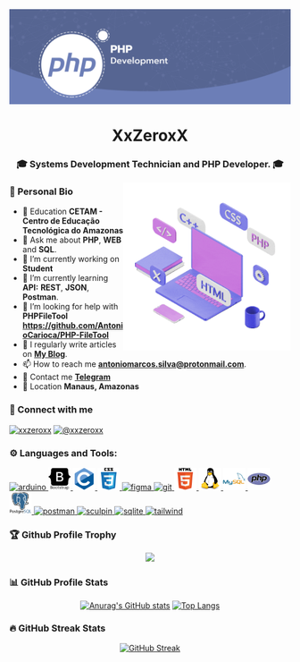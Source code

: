 <img align="center" src="src/banner.png" />

<p align="center">
	<h1 align="center">XxZeroxX</h1>
	<h3 align="center">🎓 Systems Development Technician and PHP Developer. 🎓</h3>
</p>

<img width="300" align="right" src="src/teste.gif"/>

### 🪪 Personal Bio

- 🏫 Education **CETAM - Centro de Educação Tecnológica do Amazonas**
- 💬 Ask me about **PHP**, **WEB** and **SQL**.
- 🔭 I’m currently working on **Student**
- 🌱 I’m currently learning **API:** **REST**, **JSON**, **Postman**.
- 🤝 I’m looking for help with **PHPFileTool** **https://github.com/AntonioCarioca/PHP-FileTool**
- 📝 I regularly write articles on **[My Blog](https://antoniosilva.hashnode.dev/)**.
- 📫 How to reach me **antoniomarcos.silva@protonmail.com**.
- 📱 Contact me **[Telegram](https://t.me/XxZerooxX)**
- 📌 Location **Manaus, Amazonas**

### 🔗 Connect with me
<a href="https://dev.to/xxzeroxx" target="blank"><img align="center" src="https://raw.githubusercontent.com/rahuldkjain/github-profile-readme-generator/master/src/images/icons/Social/devto.svg" alt="xxzeroxx" height="30" width="40" /></a>
<a href="https://hashnode.com/@xxzeroxx" target="blank"><img align="center" src="https://raw.githubusercontent.com/rahuldkjain/github-profile-readme-generator/master/src/images/icons/Social/hashnode.svg" alt="@xxzeroxx" height="30" width="40" /></a>

### ⚙️ Languages and Tools:
<p align="left"> <a href="https://www.arduino.cc/" target="_blank" rel="noreferrer"> <img src="https://cdn.worldvectorlogo.com/logos/arduino-1.svg" alt="arduino" width="40" height="40"/> </a> <a href="https://getbootstrap.com" target="_blank" rel="noreferrer"> <img src="https://raw.githubusercontent.com/devicons/devicon/master/icons/bootstrap/bootstrap-plain-wordmark.svg" alt="bootstrap" width="40" height="40"/> </a> <a href="https://www.cprogramming.com/" target="_blank" rel="noreferrer"> <img src="https://raw.githubusercontent.com/devicons/devicon/master/icons/c/c-original.svg" alt="c" width="40" height="40"/> </a> <a href="https://www.w3schools.com/css/" target="_blank" rel="noreferrer"> <img src="https://raw.githubusercontent.com/devicons/devicon/master/icons/css3/css3-original-wordmark.svg" alt="css3" width="40" height="40"/> </a> <a href="https://www.figma.com/" target="_blank" rel="noreferrer"> <img src="https://www.vectorlogo.zone/logos/figma/figma-icon.svg" alt="figma" width="40" height="40"/> </a> <a href="https://git-scm.com/" target="_blank" rel="noreferrer"> <img src="https://www.vectorlogo.zone/logos/git-scm/git-scm-icon.svg" alt="git" width="40" height="40"/> </a> <a href="https://www.w3.org/html/" target="_blank" rel="noreferrer"> <img src="https://raw.githubusercontent.com/devicons/devicon/master/icons/html5/html5-original-wordmark.svg" alt="html5" width="40" height="40"/> </a> <a href="https://www.linux.org/" target="_blank" rel="noreferrer"> <img src="https://raw.githubusercontent.com/devicons/devicon/master/icons/linux/linux-original.svg" alt="linux" width="40" height="40"/> </a> <a href="https://www.mysql.com/" target="_blank" rel="noreferrer"> <img src="https://raw.githubusercontent.com/devicons/devicon/master/icons/mysql/mysql-original-wordmark.svg" alt="mysql" width="40" height="40"/> </a> <a href="https://www.php.net" target="_blank" rel="noreferrer"> <img src="https://raw.githubusercontent.com/devicons/devicon/master/icons/php/php-original.svg" alt="php" width="40" height="40"/> </a> <a href="https://www.postgresql.org" target="_blank" rel="noreferrer"> <img src="https://raw.githubusercontent.com/devicons/devicon/master/icons/postgresql/postgresql-original-wordmark.svg" alt="postgresql" width="40" height="40"/> </a> <a href="https://postman.com" target="_blank" rel="noreferrer"> <img src="https://www.vectorlogo.zone/logos/getpostman/getpostman-icon.svg" alt="postman" width="40" height="40"/> </a> <a href="https://sculpin.io/" target="_blank" rel="noreferrer"> <img src="https://gist.githubusercontent.com/vivek32ta/c7f7bf583c1fb1c58d89301ea40f37fd/raw/1782aef8672484698c0dd407f900c4a329ed5bc4/sculpin.svg" alt="sculpin" width="40" height="40"/> </a> <a href="https://www.sqlite.org/" target="_blank" rel="noreferrer"> <img src="https://www.vectorlogo.zone/logos/sqlite/sqlite-icon.svg" alt="sqlite" width="40" height="40"/> </a> <a href="https://tailwindcss.com/" target="_blank" rel="noreferrer"> <img src="https://www.vectorlogo.zone/logos/tailwindcss/tailwindcss-icon.svg" alt="tailwind" width="40" height="40"/> </a> </p>

### 🏆 Github Profile Trophy

<div align="center">

![](https://github-profile-trophy.vercel.app/?username=AntonioCarioca&margin-w=5&theme=darkhub)

</div>

### 📊 GitHub Profile Stats

<div align="center">

[![Anurag's GitHub stats](https://github-readme-stats.vercel.app/api?username=AntonioCarioca&show_icons=true&theme=tokyonight&hide_border=true)](https://github.com/AntonioCarioca/github-readme-stats)
[![Top Langs](https://github-readme-stats.vercel.app/api/top-langs/?username=AntonioCarioca&layout=donut&theme=tokyonight&hide_border=true)](https://github.com/AntonioCarioca/github-readme-stats)

</div>

### 🔥 GitHub Streak Stats

<div align="center">

[![GitHub Streak](https://streak-stats.demolab.com?user=AntonioCarioca&theme=tokyonight&hide_border=true&exclude_days=Sun)](https://git.io/streak-stats)

</div>
